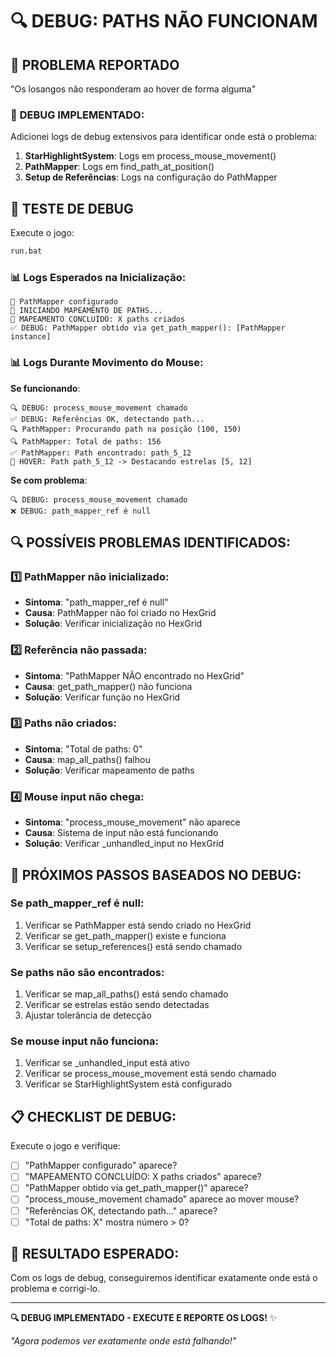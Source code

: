 # 🔍 DEBUG: PATHS NÃO FUNCIONAM

## 🚨 PROBLEMA REPORTADO

"Os losangos não responderam ao hover de forma alguma"

### 🔧 **DEBUG IMPLEMENTADO**:

Adicionei logs de debug extensivos para identificar onde está o problema:

1. **StarHighlightSystem**: Logs em process_mouse_movement()
2. **PathMapper**: Logs em find_path_at_position()
3. **Setup de Referências**: Logs na configuração do PathMapper

## 🧪 TESTE DE DEBUG

Execute o jogo:

```bash
run.bat
```

### 📊 **Logs Esperados na Inicialização**:

```
🛜️ PathMapper configurado
🛜️ INICIANDO MAPEAMENTO DE PATHS...
🛜️ MAPEAMENTO CONCLUÍDO: X paths criados
✅ DEBUG: PathMapper obtido via get_path_mapper(): [PathMapper instance]
```

### 📊 **Logs Durante Movimento do Mouse**:

**Se funcionando**:
```
🔍 DEBUG: process_mouse_movement chamado
✅ DEBUG: Referências OK, detectando path...
🔍 PathMapper: Procurando path na posição (100, 150)
🔍 PathMapper: Total de paths: 156
✅ PathMapper: Path encontrado: path_5_12
🛜️ HOVER: Path path_5_12 -> Destacando estrelas [5, 12]
```

**Se com problema**:
```
🔍 DEBUG: process_mouse_movement chamado
❌ DEBUG: path_mapper_ref é null
```

## 🔍 **POSSÍVEIS PROBLEMAS IDENTIFICADOS**:

### **1️⃣ PathMapper não inicializado**:
- **Sintoma**: "path_mapper_ref é null"
- **Causa**: PathMapper não foi criado no HexGrid
- **Solução**: Verificar inicialização no HexGrid

### **2️⃣ Referência não passada**:
- **Sintoma**: "PathMapper NÃO encontrado no HexGrid"
- **Causa**: get_path_mapper() não funciona
- **Solução**: Verificar função no HexGrid

### **3️⃣ Paths não criados**:
- **Sintoma**: "Total de paths: 0"
- **Causa**: map_all_paths() falhou
- **Solução**: Verificar mapeamento de paths

### **4️⃣ Mouse input não chega**:
- **Sintoma**: "process_mouse_movement" não aparece
- **Causa**: Sistema de input não está funcionando
- **Solução**: Verificar _unhandled_input no HexGrid

## 🔧 **PRÓXIMOS PASSOS BASEADOS NO DEBUG**:

### **Se path_mapper_ref é null**:
1. Verificar se PathMapper está sendo criado no HexGrid
2. Verificar se get_path_mapper() existe e funciona
3. Verificar se setup_references() está sendo chamado

### **Se paths não são encontrados**:
1. Verificar se map_all_paths() está sendo chamado
2. Verificar se estrelas estão sendo detectadas
3. Ajustar tolerância de detecção

### **Se mouse input não funciona**:
1. Verificar se _unhandled_input está ativo
2. Verificar se process_mouse_movement está sendo chamado
3. Verificar se StarHighlightSystem está configurado

## 📋 **CHECKLIST DE DEBUG**:

Execute o jogo e verifique:

- [ ] "PathMapper configurado" aparece?
- [ ] "MAPEAMENTO CONCLUÍDO: X paths criados" aparece?
- [ ] "PathMapper obtido via get_path_mapper()" aparece?
- [ ] "process_mouse_movement chamado" aparece ao mover mouse?
- [ ] "Referências OK, detectando path..." aparece?
- [ ] "Total de paths: X" mostra número > 0?

## 🎯 **RESULTADO ESPERADO**:

Com os logs de debug, conseguiremos identificar exatamente onde está o problema e corrigi-lo.

---

**🔍 DEBUG IMPLEMENTADO - EXECUTE E REPORTE OS LOGS!** ✨

*"Agora podemos ver exatamente onde está falhando!"*